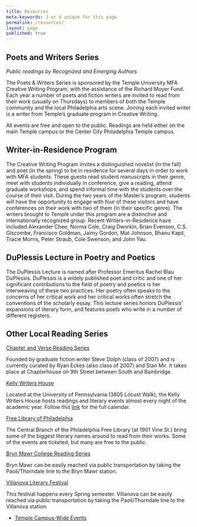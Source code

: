 ```yaml
---
title: Resources
meta-keywords: 3 or 4 unique for this page
permalink: /resources/
layout: page
published: true
---
```


## Poets and Writers Series

_Public readings by Recognized and Emerging Authors_

The Poets & Writers Series is sponsored by the Temple University MFA Creative Writing Program, with the assistance of the Richard Moyer Fund. Each year a number of poets and fiction writers are invited to read from their work (usually on Thursdays) to members of both the Temple community and the local Philadelphia arts scene. Joining each invited writer is a writer from Temple’s graduate program in Creative Writing.

All events are free and open to the public. Readings are held either on the main Temple campus or the Center City Philadelphia Temple campus.

## Writer-in-Residence Program

The Creative Writing Program invites a distinguished novelist (in the fall) and poet (in the spring) to be in residence for several days in order to work with MFA students. These guests read student manuscripts in their genre, meet with students individually in conference, give a reading, attend graduate workshops, and spend informal time with the students over the course of their visit. During the two years of the Master’s program, students will have the opportunity to engage with four of these visitors and have conferences on their work with two of them (in their specific genre). The writers brought to Temple under this program are a distinctive and internationally recognized group. Recent Writers-in-Residence have included Alexander Chee, Norma Cole, Craig Dworkin, Brian Evenson, C.S. Giscombe, Francisco Goldman, Jaimy Gordon, Mat Johnson, Bhanu Kapil, Tracie Morris, Peter Straub, Cole Swenson, and John Yau.

## DuPlessis Lecture in Poetry and Poetics

The DuPlessis Lecture is named after Professor Emeritus Rachel Blau DuPlessis. DuPlessis is a widely published poet and critic and one of her significant contributions to the field of poetry and poetics is her interweaving of these two practices. Her poetry often speaks to the concerns of her critical work and her critical works often stretch the conventions of the scholarly essay. This lecture series honors DuPlessis’ expansions of literary form, and features poets who write in a number of different registers.

## Other Local Reading Series

[Chapter and Verse Reading Series](http://chapterhousereadings.blogspot.com/)

Founded by graduate fiction writer Steve Dolph (class of 2007) and is currently curated by Ryan Eckes (also class of 2007) and Stan Mir. It takes place at Chapterhouse on 9th Street between South and Bainbridge.

[Kelly Writers House](http://writing.upenn.edu/wh/)

Located at the University of Pennsylvania (3805 Locust Walk), the Kelly Writers House hosts readings and literary events almost every night of the academic year. Follow this [link](http://writing.upenn.edu/wh/calendar/0315.php) for the full calendar.

[Free Library of Philadelphia](http://libwww.freelibrary.org/calendar/calbydate.cfm?type=2)

The Central Branch of the Philadelphia Free Library (at 1901 Vine St.) bring some of the biggest literary names around to read from their works. Some of the events are ticketed, but many are free to the public.

[Bryn Mawr College Reading Series](http://www.brynmawr.edu/calendar/visiting_writers.shtml)

Bryn Mawr can be easily reached via public transportation by taking the Paoli/Thorndale line to the Bryn Mawr station.

[Villanova Literary Festival](https://www1.villanova.edu/villanova/artsci/english/newsandevents/literaryfestival.html)

This festival happens every Spring semester. Villanova can be easily reached via public transportation by taking the Paoli/Thorndale line to the Villanova station.

- [Temple Campus-Wide Events](https://events.temple.edu/)





